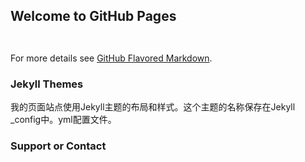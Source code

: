 ## Welcome to GitHub Pages
```


```

For more details see [GitHub Flavored Markdown](https://guides.github.com/features/mastering-markdown/).

### Jekyll Themes

我的页面站点使用Jekyll主题的布局和样式。这个主题的名称保存在Jekyll _config中。yml配置文件。

### Support or Contact

